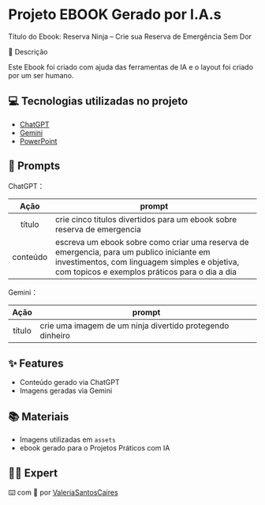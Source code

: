 # Projeto EBOOK Gerado por I.A.s

Título do Ebook: Reserva Ninja – Crie sua Reserva de Emergência Sem Dor

📒 Descrição

Este Ebook foi criado com ajuda das ferramentas de IA e o layout foi criado por um ser humano.

## 💻 Tecnologias utilizadas no projeto

- [ChatGPT](https://chat.openai.com/) 
- [Gemini](https://gemini.google.com/app/)
- [PowerPoint](https://www.microsoft.com/en/microsoft-365/powerpoint)

## 🧠 Prompts


ChatGPT：

|   Ação   | prompt                                                                                                                                                                                                                                                                         |
| :------: | ------------------------------------------------------------------------------------------------------------------------------------------------------------------------------------------------------------------------------------------------------------------------------ |
|  título  | crie cinco titulos divertidos para um ebook sobre reserva de emergencia |                                                       |
| conteúdo | escreva um ebook sobre como criar uma reserva de emergencia, para um publico iniciante em investimentos, com linguagem simples e objetiva, com topicos e exemplos práticos para o dia a dia  |


Gemini：

|  Ação  | prompt                                                                                 |
| :----: | -------------------------------------------------------------------------------------- |
| título | crie uma imagem de um ninja divertido protegendo dinheiro |

## ✨ Features

- Conteúdo gerado via ChatGPT
- Imagens geradas via Gemini

## 📚 Materiais

- Imagens utilizadas em `assets`
- ebook gerado para o Projetos Práticos com IA

## 👨‍💻 Expert

⌨️ com 💜 por [ValeriaSantosCaires](https://github.com/ValeriaSantosCaires/prompts-recipe-to-create-a-ebook)
